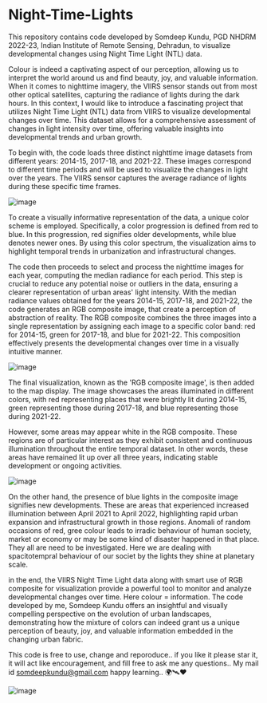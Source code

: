 # Night-Time-Lights
This repository contains code developed by Somdeep Kundu, PGD NHDRM 2022-23, Indian Institute of Remote Sensing, Dehradun, to visualize developmental changes using Night Time Light (NTL) data.



Colour is indeed a captivating aspect of our perception, allowing us to interpret the world around us and find beauty, joy, and valuable information. When it comes to nighttime imagery, the VIIRS sensor stands out from most other optical satellites, capturing the radiance of lights during the dark hours. In this context, I would like to introduce a fascinating project that utilizes Night Time Light (NTL) data from VIIRS to visualize developmental changes over time. This dataset allows for a comprehensive assessment of changes in light intensity over time, offering valuable insights into developmental trends and urban growth.

To begin with, the code loads three distinct nighttime image datasets from different years: 2014-15, 2017-18, and 2021-22. These images correspond to different time periods and will be used to visualize the changes in light over the years. The VIIRS sensor captures the average radiance of lights during these specific time frames.

![image](https://github.com/zomm0095/Night-Time-Lights/assets/62704009/1b99351e-47e6-4856-863d-624229eb750c)

To create a visually informative representation of the data, a unique color scheme is employed. Specifically, a color progression is defined from red to blue. In this progression, red signifies older developments, while blue denotes newer ones. By using this color spectrum, the visualization aims to highlight temporal trends in urbanization and infrastructural changes.

The code then proceeds to select and process the nighttime images for each year, computing the median radiance for each period. This step is crucial to reduce any potential noise or outliers in the data, ensuring a clearer representation of urban areas' light intensity. With the median radiance values obtained for the years 2014-15, 2017-18, and 2021-22, the code generates an RGB composite image, that create a perception of abstraction of reality. The RGB composite combines the three images into a single representation by assigning each image to a specific color band: red for 2014-15, green for 2017-18, and blue for 2021-22. This composition effectively presents the developmental changes over time in a visually intuitive manner.

![image](https://github.com/zomm0095/Night-Time-Lights/assets/62704009/c538b7ea-1f2e-48dc-adaf-310b31309fbc)

The final visualization, known as the 'RGB composite image', is then added to the map display. The image showcases the areas illuminated in different colors, with red representing places that were brightly lit during 2014-15, green representing those during 2017-18, and blue representing those during 2021-22.

However, some areas may appear white in the RGB composite. These regions are of particular interest as they exhibit consistent and continuous illumination throughout the entire temporal dataset. In other words, these areas have remained lit up over all three years, indicating stable development or ongoing activities.

![image](https://github.com/zomm0095/Night-Time-Lights/assets/62704009/a2f7fad5-40d6-4990-b686-c4594aa8f56f)

On the other hand, the presence of blue lights in the composite image signifies new developments. These are areas that experienced increased illumination between April 2021 to April 2022, highlighting rapid urban expansion and infrastructural growth in those regions. Anomali of random occasions of red, gree colour leads to irradic behaviour of human society, market or economy or may be some kind of disaster happened in that place. They all are need to be investigated. Here we are dealing with spacitotempral behaviour of our societ by the lights they shine at planetary scale. 

in the end, the VIIRS Night Time Light data along with smart use of RGB composite for visualization provide a powerful tool to monitor and analyze developmental changes over time. Here colour = information. The code developed by me, Somdeep Kundu offers an insightful and visually compelling perspective on the evolution of urban landscapes, demonstrating how the mixture of colors can indeed grant us a unique perception of beauty, joy, and valuable information embedded in the changing urban fabric. 



This code is free to use, change and reporoduce.. if you like it please star it, it will act like encouragement, and fill free to ask me any questions.. My mail id somdeepkundu@gmail.com
happy learning.. 🌍🛰️❤️



![image](https://github.com/zomm0095/Night-Time-Lights/assets/62704009/91fa52a5-ced1-44fc-b9b2-436bc2f3ed9d)


